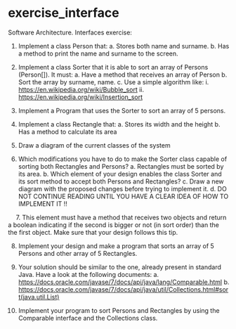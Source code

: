 # exercise_interface

Software Architecture. Interfaces exercise:

1.	Implement a class Person that:
a.	Stores both name and surname.
b.	Has a method to print the name and surname to the screen.

2.	Implement a class Sorter that it is able to sort an array of Persons (Person[]). It must:
a.	Have a method that receives an array of Person
b.	Sort the array by surname, name.
c.	Use a simple algorithm like:
i.	https://en.wikipedia.org/wiki/Bubble_sort
ii.	https://en.wikipedia.org/wiki/Insertion_sort


3.	Implement a Program that uses the Sorter to sort an array of 5 persons.

4.	Implement a class Rectangle that:
a.	Stores its width and the height
b.	Has a method to calculate its area

5.	Draw a diagram of the current classes of the system

6.	Which modifications you have to do to make the Sorter class capable of sorting both Rectangles and Persons? 
a.	Rectangles must be sorted by its area.
b.	Which element of your design enables the class Sorter and its sort method to accept both Persons and Rectangles?
c.	Draw a new diagram with the proposed changes before trying to implement it.
d.	DO NOT CONTINUE READING UNTIL YOU HAVE A CLEAR IDEA OF HOW TO IMPLEMENT IT !!

 
7.	This element must have a method that receives two objects and return a boolean indicating if the second is bigger or not (in sort order) than the the first object. Make sure that your design follows this tip.

8.	Implement your design and make a program that sorts an array of 5 Persons and other array of 5 Rectangles.

9.	Your solution should be similar to the one, already present in standard Java. Have a look at the following documents:
a.	https://docs.oracle.com/javase/7/docs/api/java/lang/Comparable.html
b.	https://docs.oracle.com/javase/7/docs/api/java/util/Collections.html#sort(java.util.List)

10.	Implement your program to sort Persons and Rectangles by using the Comparable interface and the Collections class. 




